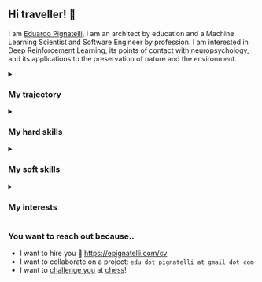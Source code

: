 
Hi traveller! :wave:
---

I am [Eduardo Pignatelli](https://epignatelli.com), I am an architect by education and a Machine Learning Scientist and Software Engineer by profession.
I am interested in Deep Reinforcement Learning, its points of contact with neuropsychology, and its applications to the preservation of nature and the environment.

<details>
  <summary><h3>My trajectory</h3></summary>
  
In my job positions I have:
1. Used <ins>Multi-Objective Genetic Algorithms</ins> to design the [acoustics]() and the [structure]() of human habitats as a [Computational Architect]()
1. Helped design [British stadia]() using <ins>machine learning</ins> as an [Intern]() in the Stadia Atmosphere team at BuroHappold Engineering
1. <ins>Led</ins> the agile development of the <ins>UI/UX</ins> of the [BHoM]()
1. <ins>Co-lead</ins> the design of the <ins>software architecture</ins> of the [BHoM]() at BuroHappold Engineering
1. <ins>Led</ins> the <ins>Applied Machine Learning and Decision Making</ins> group at BuroHappold Engineering
1. Conducted research in <ins>Deep Learning and Computer Vision</ins> methods for the <ins>physiological modeling</ins> of cardiac tissue under arrythmya, at the **Imperial College London**
1. Started a <ins>PhD</ins> in Reinforcement Learning to study the Credit Assignment Problem (I know, I am late, I was busy), at UCL.
  
</details>

<details>
  <summary><h3>My hard skills</h3></summary>
  
- <ins>Programming</ins> is a second nature to me (C# / .NET, Python, C++, Javascript), as well as agile (and SCRUM) development. `jax`, `pytorch`, `gym`, and anything has got to do with RL and DL.
- Data (structured, unstructured, online), <ins>databases</ins> (noSQL, please) and modelling (Reinforcement Learning, Deep Learning, Physics) yada yada..
  
</details>
  
  
<details>
  <summary><h3>My soft skills</h3></summary>
  
- I love working in groups and I work best in those, with a shared long-term objective and individual short-term responsibilities.

- I am passionate, I do something if I believe in it. If I don't believe in it, I don't do it well. If you want the best out of me, tell me why the task is important, and I'll care for it, and dedicate my time, my mind to it. 
  
  </details>


<details>
  <summary><h3>My interests</h3></summary>  
  
- I am interested in <ins>psychology</ins> (especially development psychology and neuropsychology), <ins>neuroscience</ins> and the mind (biological, synthetic, if any).

- I <ins>teach</ins> -- I love teaching -- and I meander through the world -- I love the world -- often looking for quite,
spiritual places far from the noise of the worldly life, seeking for that the ancient, lost craftmanships that every culture has.

- My alter ego (one of many) is a <ins>cook</ins> -- and my send home is a kitchen.
  
  </details>


### You want to reach out because..
- I want to hire you :crossed_fingers: https://epignatelli.com/cv
- I want to collaborate on a project: `edu dot pignatelli at gmail dot com`
- I want to [challenge you](https://lichess.org/@/epignatelli)  at <ins>chess</ins>!
